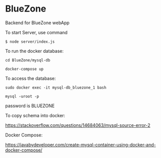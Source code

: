 # BlueZone
Backend for BlueZone webApp


To start Server, use command

```
$ node server/index.js
```

To run the docker database:
```
cd BlueZone/mysql-db
```
```
docker-compose up
```

To access the database:
```
sudo docker exec -it mysql-db_bluezone_1 bash
```

```
mysql -uroot -p
```

password is BLUEZONE

To copy schema into docker:

https://stackoverflow.com/questions/14684063/mysql-source-error-2

Docker Compose:

https://javabydeveloper.com/create-mysql-container-using-docker-and-docker-compose/
